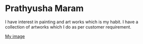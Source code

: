 # Prathyusha Maram

I have interest in painting and art works which is my habit. I have a collection of artworks which I do as per customer requirement. 

[My image](Image.jpeg)